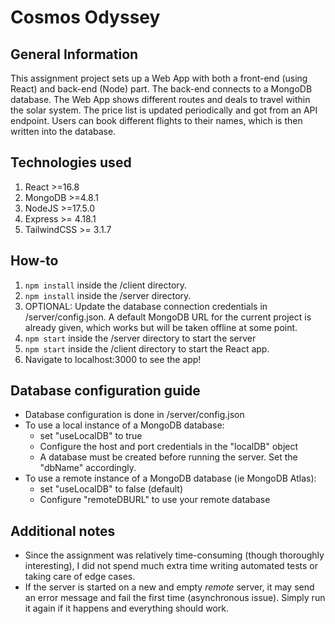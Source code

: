 # Cosmos Odyssey

## General Information
This assignment project sets up a Web App with both a front-end (using React) and back-end (Node) part. The back-end connects to a MongoDB database.
The Web App shows different routes and deals to travel within the solar system. The price list is updated periodically and got from an API endpoint. Users can book different flights to their names, which is then written into the database.

## Technologies used
1. React >=16.8
2. MongoDB >=4.8.1
3. NodeJS >=17.5.0
4. Express >= 4.18.1
5. TailwindCSS >= 3.1.7

## How-to
1. ```npm install``` inside the /client directory.
2. ```npm install``` inside the /server directory.
3. OPTIONAL: Update the database connection credentials in /server/config.json. A default MongoDB URL for the current project is already given, which works but will be taken offline at some point.
4. ```npm start``` inside the /server directory to start the server
5. ```npm start``` inside the /client directory to start the React app.
6. Navigate to localhost:3000 to see the app!

## Database configuration guide
- Database configuration is done in /server/config.json
- To use a local instance of a MongoDB database:
    - set "useLocalDB" to true
    - Configure the host and port credentials in the "localDB" object
    - A database must be created before running the server. Set the "dbName" accordingly.
- To use a remote instance of a MongoDB database (ie MongoDB Atlas):
    - set "useLocalDB" to false (default)
    - Configure "remoteDBURL" to use your remote database

## Additional notes
- Since the assignment was relatively time-consuming (though thoroughly interesting), I did not spend much extra time writing automated tests or taking care of edge cases.
- If the server is started on a new and empty *remote* server, it may send an error message and fail the first time (asynchronous issue). Simply run it again if it happens and everything should work.